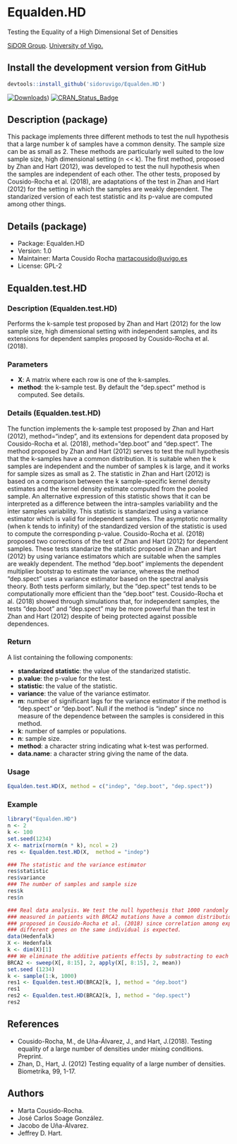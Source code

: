 # Equalden.HD
Testing the Equality of a High Dimensional Set of Densities

[SiDOR Group](http://sidor.uvigo.es/en/). [University of Vigo.](http://uvigo.gal/)

## Install the development version from GitHub
```r
devtools::install_github('sidoruvigo/Equalden.HD')
```

[![Downloads](http://cranlogs.r-pkg.org/badges/Equalden.HD)](https://cran.r-project.org/package=Equalden.HD))
 [![CRAN_Status_Badge](http://www.r-pkg.org/badges/version/Equalden.HD)](https://cran.r-project.org/package=Equalden.HD)
 
 
## Description (package)
This package implements three different methods to test the null hypothesis that a large number k of samples have a common density. The sample size can be as small as 2. These methods are particularly well suited to the low sample size, high dimensional setting (n << k). The first method, proposed by Zhan and Hart (2012), was developed to test the null hypothesis when the samples are independent of each other. The other tests, proposed by Cousido-Rocha et al. (2018), are adaptations of the test in Zhan and Hart (2012) for the setting in which the samples are weakly dependent. The standarized version of each test statistic and its p-value are computed among other things.

## Details (package)
+ Package: Equalden.HD
+ Version: 1.0
+ Maintainer: Marta Cousido Rocha martacousido@uvigo.es
+ License: GPL-2

## Equalden.test.HD

### Description (Equalden.test.HD)

Performs the k-sample test proposed by Zhan and Hart (2012) for the low sample size, high dimensional setting with independent samples, and its extensions for dependent samples proposed by Cousido-Rocha et al. (2018).

### Parameters
+ **X**: A matrix where each row is one of the k-samples.
+ **method**: the k-sample test. By default the “dep.spect” method is computed. See details.

### Details (Equalden.test.HD)
The function implements the k-sample test proposed by Zhan and Hart (2012), method=“indep”, and its extensions for dependent data proposed by Cousido-Rocha et al. (2018), method=“dep.boot” and “dep.spect”. The method proposed by Zhan and Hart (2012) serves to test the null hypothesis that the k-samples have a common distribution. It is suitable when the k samples are independent and the number of samples k is large, and it works for sample sizes as small as 2. The statistic in Zhan and Hart (2012) is based on a comparison between the k sample-specific kernel density estimates and the kernel density estimate computed from the pooled sample. An alternative expression of this statistic shows that it can be interpreted as a difference between the intra-samples variability and the inter samples variability. This statistic is standarized using a variance estimator which is valid for independent samples. The asymptotic normality (when k tends to infinity) of the standardized version of the statistic is used to compute the corresponding p-value. Cousido-Rocha et al. (2018) proposed two corrections of the test of Zhan and Hart (2012) for dependent samples. These tests standarize the statistic proposed in Zhan and Hart (2012) by using variance estimators which are suitable when the samples are weakly dependent. The method “dep.boot” implements the dependent multiplier bootstrap to estimate the variance, whereas the method “dep.spect” uses a variance estimator based on the spectral analysis theory. Both tests perform similarly, but the “dep.spect” test tends to be computationally more efficient than the “dep.boot” test. Cousido-Rocha et al. (2018) showed through simulations that, for independent samples, the tests “dep.boot” and “dep.spect” may be more powerful than the test in Zhan and Hart (2012) despite of being protected against possible dependences.

### Return
 A list containing the following components:
+ **standarized statistic**: the value of the standarized statistic.
+ **p.value**: the p-value for the test.
+ **statistic**: the value of the statistic.
+ **variance**: the value of the variance estimator.
+ **m**: number of significant lags for the variance estimator if the method is “dep.spect” or “dep.boot”. Null if the method is “indep” since no measure of the dependence between the samples is considered in this method.
+ **k**: number of samples or populations.
+ **n**: sample size.
+ **method**: a character string indicating what k-test was performed.
+ **data.name**: a character string giving the name of the data.


### Usage
```r
Equalden.test.HD(X, method = c("indep", "dep.boot", "dep.spect"))
```

### Example
```r
library("Equalden.HD")
n <- 2
k <- 100
set.seed(1234)
X <- matrix(rnorm(n * k), ncol = 2)
res <- Equalden.test.HD(X,  method = "indep")

### The statistic and the variance estimator
res$statistic
res$variance
### The number of samples and sample size
res$k
res$n

### Real data analysis. We test the null hypothesis that 1000 randomly selected genes
### measured in patients with BRCA2 mutations have a common distribution. We use the test
### proposed in Cousido-Rocha et al. (2018) since correlation among expression levels of
### different genes on the same individual is expected.
data(Hedenfalk)
X <- Hedenfalk
k <- dim(X)[1]
### We eliminate the additive patients effects by substracting to each column its sample mean.
BRCA2 <- sweep(X[, 8:15], 2, apply(X[, 8:15], 2, mean))
set.seed (1234)
k <- sample(1:k, 1000)
res1 <- Equalden.test.HD(BRCA2[k, ], method = "dep.boot")
res1
res2 <- Equalden.test.HD(BRCA2[k, ], method = "dep.spect")
res2
```

## References
+ Cousido-Rocha, M., de Uña-Álvarez, J., and Hart, J.(2018). Testing equality of a large number of densities under mixing conditions. Preprint.
+ Zhan, D., Hart, J. (2012) Testing equality of a large number of densities. Biometrika, 99, 1-17.


## Authors
+ Marta Cousido-Rocha.
+ José Carlos Soage González.
+ Jacobo de Uña-Álvarez.
+ Jeffrey D. Hart.
